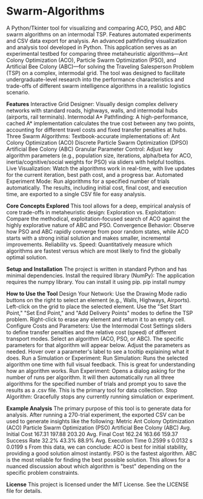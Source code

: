 # Swarm-Algorithms
A Python/Tkinter tool for visualizing and comparing ACO, PSO, and ABC swarm algorithms on an intermodal TSP. Features automated experiments and CSV data export for analysis.
An advanced pathfinding visualization and analysis tool developed in Python. This application serves as an experimental testbed for comparing three metaheuristic algorithms—Ant Colony Optimization (ACO), Particle Swarm Optimization (PSO), and Artificial Bee Colony (ABC)—for solving the Traveling Salesperson Problem (TSP) on a complex, intermodal grid.
The tool was designed to facilitate undergraduate-level research into the performance characteristics and trade-offs of different swarm intelligence algorithms in a realistic logistics scenario.

**Features**
Interactive Grid Designer: Visually design complex delivery networks with standard roads, highways, walls, and intermodal hubs (airports, rail terminals).
Intermodal A* Pathfinding: A high-performance, cached A* implementation calculates the true cost between any two points, accounting for different travel costs and fixed transfer penalties at hubs.
Three Swarm Algorithms: Textbook-accurate implementations of:
Ant Colony Optimization (ACO)
Discrete Particle Swarm Optimization (DPSO)
Artificial Bee Colony (ABC)
Granular Parameter Control: Adjust key algorithm parameters (e.g., population size, iterations, alpha/beta for ACO, inertia/cognitive/social weights for PSO) via sliders with helpful tooltips.
Live Visualization: Watch the algorithms work in real-time, with live updates for the current iteration, best path cost, and a progress bar.
Automated Experiment Mode: Run algorithms for a specified number of trials automatically. The results, including initial cost, final cost, and execution time, are exported to a single CSV file for easy analysis.

**Core Concepts Explored**
This tool allows for a deep, empirical analysis of core trade-offs in metaheuristic design:
Exploration vs. Exploitation: Compare the methodical, exploitation-focused search of ACO against the highly explorative nature of ABC and PSO.
Convergence Behavior: Observe how PSO and ABC rapidly converge from poor random states, while ACO starts with a strong initial solution and makes smaller, incremental improvements.
Reliability vs. Speed: Quantitatively measure which algorithms are fastest versus which are most likely to find the globally optimal solution.

**Setup and Installation**
The project is written in standard Python and has minimal dependencies.
Install the required library (NumPy):
The application requires the numpy library. You can install it using pip.
pip install numpy

**How to Use the Tool**
Design Your Network:
Use the Drawing Mode radio buttons on the right to select an element (e.g., Walls, Highways, Airports).
Left-click on the grid to place the selected element.
Use the "Set Start Point," "Set End Point," and "Add Delivery Points" modes to define the TSP problem.
Right-click to erase any element and return it to an empty cell.
Configure Costs and Parameters:
Use the Intermodal Cost Settings sliders to define transfer penalties and the relative cost (speed) of different transport modes.
Select an algorithm (ACO, PSO, or ABC). The specific parameters for that algorithm will appear below.
Adjust the parameters as needed. Hover over a parameter's label to see a tooltip explaining what it does.
Run a Simulation or Experiment:
Run Simulation: Runs the selected algorithm one time with full visual feedback. This is great for understanding how an algorithm works.
Run Experiment: Opens a dialog asking for the number of runs per algorithm. It will then automatically run all three algorithms for the specified number of trials and prompt you to save the results as a .csv file. This is the primary tool for data collection.
Stop Algorithm: Gracefully stops any currently running simulation or experiment.

**Example Analysis**
The primary purpose of this tool is to generate data for analysis. After running a 270-trial experiment, the exported CSV can be used to generate insights like the following:
Metric	Ant Colony Optimization (ACO)	Particle Swarm Optimization (PSO)	Artificial Bee Colony (ABC)
Avg. Initial Cost	167.31	197.88	203.20
Avg. Final Cost	162.24	163.66	159.37
Success Rate	32.2%	43.3%	88.9%
Avg. Execution Time	0.2599 s	0.0132 s	0.0199 s
From this data, we can conclude:
ACO is best for initial stability, providing a good solution almost instantly.
PSO is the fastest algorithm.
ABC is the most reliable for finding the best possible solution.
This allows for a nuanced discussion about which algorithm is "best" depending on the specific problem constraints.

**License**
This project is licensed under the MIT License. See the LICENSE file for details.

